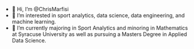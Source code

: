 - 👋 Hi, I’m @ChrisMarfisi
- 👀 I’m interested in sport analytics, data science, data engineering, and machine learning.
- 🌱 I’m currently majoring in Sport Analytics and minoring in Mathematics at Syracuse University as well as pursuing a Masters Degree in Applied Data Science.
<!---
ChrisMarfisi/ChrisMarfisi is a ✨ special ✨ repository because its `README.md` (this file) appears on your GitHub profile.
You can click the Preview link to take a look at your changes.
--->
